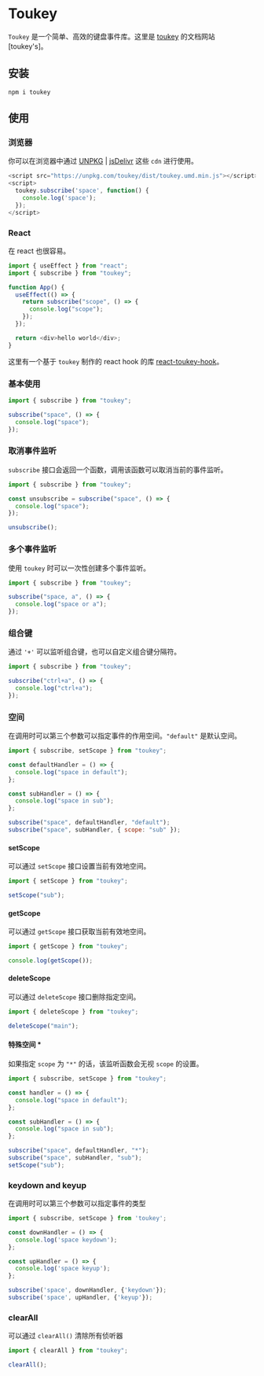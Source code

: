 # Toukey

`Toukey` 是一个简单、高效的键盘事件库。这里是 [toukey](https://toukey.vercel.app/) 的文档网站 [toukey's]。

## 安装

```shell
npm i toukey
```

## 使用

### 浏览器

你可以在浏览器中通过 [UNPKG](https://unpkg.com/browse/toukey/dist/) | [jsDelivr](https://www.jsdelivr.com/package/npm/toukey) 这些 `cdn` 进行使用。

```javascript
<script src="https://unpkg.com/toukey/dist/toukey.umd.min.js"></script>
<script>
  toukey.subscribe('space', function() {
    console.log('space');
  });
</script>
```

### React

在 react 也很容易。

```javascript
import { useEffect } from "react";
import { subscribe } from "toukey";

function App() {
  useEffect(() => {
    return subscribe("scope", () => {
      console.log("scope");
    });
  });

  return <div>hello world</div>;
}
```

这里有一个基于 `toukey` 制作的 react hook 的库 [react-toukey-hook](https://github.com/Yukiniro/react-toukey-hook)。

### 基本使用

```javascript
import { subscribe } from "toukey";

subscribe("space", () => {
  console.log("space");
});
```

### 取消事件监听

`subscribe` 接口会返回一个函数，调用该函数可以取消当前的事件监听。

```javascript
import { subscribe } from "toukey";

const unsubscribe = subscribe("space", () => {
  console.log("space");
});

unsubscribe();
```

### 多个事件监听

使用 `toukey` 时可以一次性创建多个事件监听。

```javascript
import { subscribe } from "toukey";

subscribe("space, a", () => {
  console.log("space or a");
});
```

### 组合键

通过 `'+'` 可以监听组合键，也可以自定义组合键分隔符。

```javascript
import { subscribe } from "toukey";

subscribe("ctrl+a", () => {
  console.log("ctrl+a");
});
```

### 空间

在调用时可以第三个参数可以指定事件的作用空间。`"default"` 是默认空间。

```javascript
import { subscribe, setScope } from "toukey";

const defaultHandler = () => {
  console.log("space in default");
};

const subHandler = () => {
  console.log("space in sub");
};

subscribe("space", defaultHandler, "default");
subscribe("space", subHandler, { scope: "sub" });
```

#### setScope

可以通过 `setScope` 接口设置当前有效地空间。

```javascript
import { setScope } from "toukey";

setScope("sub");
```

#### getScope

可以通过 `getScope` 接口获取当前有效地空间。

```javascript
import { getScope } from "toukey";

console.log(getScope());
```

#### deleteScope

可以通过 `deleteScope` 接口删除指定空间。

```javascript
import { deleteScope } from "toukey";

deleteScope("main");
```

#### 特殊空间 \*

如果指定 `scope` 为 `"*"` 的话，该监听函数会无视 `scope` 的设置。

```javascript
import { subscribe, setScope } from "toukey";

const handler = () => {
  console.log("space in default");
};

const subHandler = () => {
  console.log("space in sub");
};

subscribe("space", defaultHandler, "*");
subscribe("space", subHandler, "sub");
setScope("sub");
```

### keydown and keyup

在调用时可以第三个参数可以指定事件的类型

```javascript
import { subscribe, setScope } from 'toukey';

const downHandler = () => {
  console.log('space keydown');
};

const upHandler = () => {
  console.log('space keyup');
};

subscribe('space', downHandler, {'keydown'});
subscribe('space', upHandler, {'keyup'});
```

### clearAll

可以通过 `clearAll()` 清除所有侦听器

```javascript
import { clearAll } from "toukey";

clearAll();
```
